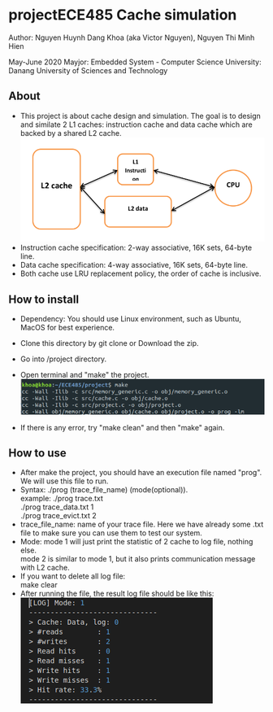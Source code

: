 # projectECE485 Cache simulation
Author: Nguyen Huynh Dang Khoa (aka Victor Nguyen), Nguyen Thi Minh Hien  

May-June 2020
Mayjor: Embedded System - Computer Science
University: Danang University of Sciences and Technology  
## About
- This project is about cache design and simulation. The goal is to design and similate 2 L1 caches: instruction cache and data cache which are backed by a shared L2 cache.  
![cache_image](img/system.png)
- Instruction cache specification: 2-way associative, 16K sets, 64-byte line.
- Data cache specification: 4-way associative, 16K sets, 64-byte line.
- Both cache use LRU replacement policy, the order of cache is inclusive.
## How to install
- Dependency: You should use Linux environment, such as Ubuntu, MacOS for best experience.  
- Clone this directory by git clone or Download the zip.
- Go into /project directory. 
- Open terminal and "make" the project.
![make](img/make.png)

- If there is any error, try "make clean" and then "make" again.

## How to use
- After make the project, you should have an execution file named "prog". We will use this file to run.
- Syntax: ./prog (trace_file_name) (mode(optional)).  
          example: ./prog trace.txt  
                   ./prog trace_data.txt 1  
                   ./prog trace_evict.txt 2
- trace_file_name: name of your trace file. Here we have already some .txt file to make sure you can use them to test our system.
- Mode: mode 1 will just print the statistic of 2 cache to log file, nothing else.  
        mode 2 is similar to mode 1, but it also prints communication message with L2 cache.
- If you want to delete all log file:  
        make clear
- After running the file, the result log file should be like this:  
![log](img/log.png)



